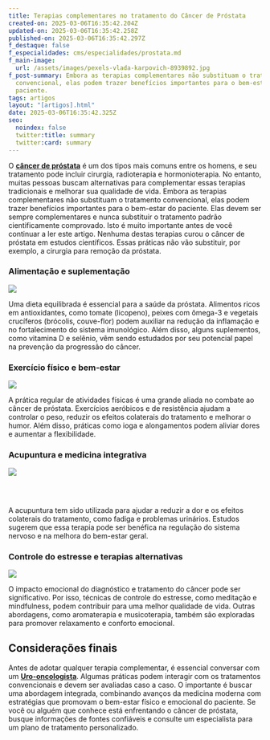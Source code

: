```yaml
---
title: Terapias complementares no tratamento do Câncer de Próstata
created-on: 2025-03-06T16:35:42.204Z
updated-on: 2025-03-06T16:35:42.258Z
published-on: 2025-03-06T16:35:42.297Z
f_destaque: false
f_especialidades: cms/especialidades/prostata.md
f_main-image:
  url: /assets/images/pexels-vlada-karpovich-8939892.jpg
f_post-summary: Embora as terapias complementares não substituam o tratamento
  convencional, elas podem trazer benefícios importantes para o bem-estar do
  paciente.
tags: artigos
layout: "[artigos].html"
date: 2025-03-06T16:35:42.325Z
seo:
  noindex: false
  twitter:title: summary
  twitter:card: summary
---
```

O **[câncer de próstata](https://uroconsult.com.br/artigos/cancer-de-prostata-a-importancia-do-diagnostico-precoce/)** é um dos tipos mais comuns entre os homens, e seu tratamento pode incluir cirurgia, radioterapia e hormonioterapia. No entanto, muitas pessoas buscam alternativas para complementar essas terapias tradicionais e melhorar sua qualidade de vida. Embora as terapias complementares não substituam o tratamento convencional, elas podem trazer benefícios importantes para o bem-estar do paciente. Elas devem ser sempre complementares e nunca substituir o tratamento padrão cientificamente comprovado. Isto é muito importante antes de você continuar a ler este artigo. Nenhuma destas terapias curou o câncer de próstata em estudos científicos. Essas práticas não vão substituir, por exemplo, a cirurgia para remoção da próstata.

### Alimentação e suplementação

![](/assets/images/pexels-ella-olsson-572949-1640775.jpg)

Uma dieta equilibrada é essencial para a saúde da próstata. Alimentos ricos em antioxidantes, como tomate (licopeno), peixes com ômega-3 e vegetais crucíferos (brócolis, couve-flor) podem auxiliar na redução da inflamação e no fortalecimento do sistema imunológico. Além disso, alguns suplementos, como vitamina D e selênio, vêm sendo estudados por seu potencial papel na prevenção da progressão do câncer.

### Exercício físico e bem-estar

![](/assets/images/pexels-rdne-7187827.jpg)

A prática regular de atividades físicas é uma grande aliada no combate ao câncer de próstata. Exercícios aeróbicos e de resistência ajudam a controlar o peso, reduzir os efeitos colaterais do tratamento e melhorar o humor. Além disso, práticas como ioga e alongamentos podem aliviar dores e aumentar a flexibilidade.

### Acupuntura e medicina integrativa

![](/assets/images/pexels-ryutaro-5473184.jpg)

###  

A acupuntura tem sido utilizada para ajudar a reduzir a dor e os efeitos colaterais do tratamento, como fadiga e problemas urinários. Estudos sugerem que essa terapia pode ser benéfica na regulação do sistema nervoso e na melhora do bem-estar geral.

### Controle do estresse e terapias alternativas 

![](/assets/images/pexels-yankrukov-8436752.jpg)

O impacto emocional do diagnóstico e tratamento do câncer pode ser significativo. Por isso, técnicas de controle do estresse, como meditação e mindfulness, podem contribuir para uma melhor qualidade de vida. Outras abordagens, como aromaterapia e musicoterapia, também são exploradas para promover relaxamento e conforto emocional.

## Considerações finais

Antes de adotar qualquer terapia complementar, é essencial conversar com um **[Uro-oncologista](https://uroconsult.com.br/artigos/urologista-em-manaus/)**. Algumas práticas podem interagir com os tratamentos convencionais e devem ser avaliadas caso a caso. O importante é buscar uma abordagem integrada, combinando avanços da medicina moderna com estratégias que promovam o bem-estar físico e emocional do paciente. Se você ou alguém que conhece está enfrentando o câncer de próstata, busque informações de fontes confiáveis e consulte um especialista para um plano de tratamento personalizado.